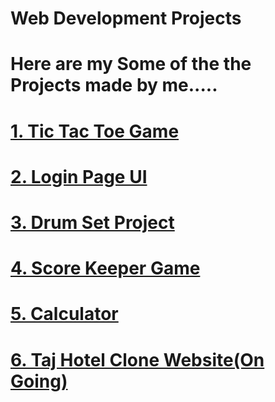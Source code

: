 #                                              **Web Development Projects** 
# Here are my Some of the the Projects made by me.....

# [1. Tic Tac Toe Game ](https://prajwal-0706.github.io/Web-Development-Projects/JavaScript%20Projects/Tic%20Tac%20Toe%20Game/)

# [2. Login Page UI](https://prajwal-0706.github.io/Web-Development-Projects/HTML-CSS/Login-page/)

# [3. Drum Set Project ](https://prajwal-0706.github.io/Web-Development-Projects/JavaScript%20Projects/Drum%20Kit/)

# [4. Score Keeper Game ](https://prajwal-0706.github.io/Web-Development-Projects/JavaScript%20Projects/Score%20Keeper%20Game/)

# [5. Calculator ](https://prajwal-0706.github.io/Web-Development-Projects/JavaScript%20Projects/Calculator/)

# [6. Taj Hotel Clone Website(On Going) ](https://prajwal-0706.github.io/Web-Development-Projects/React-projects/Hotel_Landing_page/)








